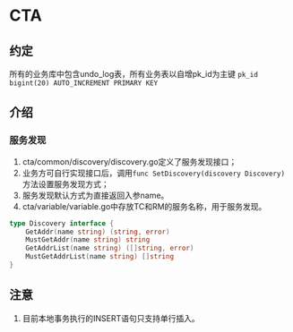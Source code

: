 # CTA

## 约定
所有的业务库中包含undo_log表，所有业务表以自增pk_id为主键
`pk_id bigint(20) AUTO_INCREMENT PRIMARY KEY`

## 介绍
### 服务发现
1. cta/common/discovery/discovery.go定义了服务发现接口；
2. 业务方可自行实现接口后，调用`func SetDiscovery(discovery Discovery)`方法设置服务发现方式；
3. 服务发现默认方式为直接返回入参name。
4. cta/variable/variable.go中存放TC和RM的服务名称，用于服务发现。
```go
type Discovery interface {
	GetAddr(name string) (string, error)
	MustGetAddr(name string) string
	GetAddrList(name string) ([]string, error)
	MustGetAddrList(name string) []string
}
```

## 注意
1. 目前本地事务执行的INSERT语句只支持单行插入。